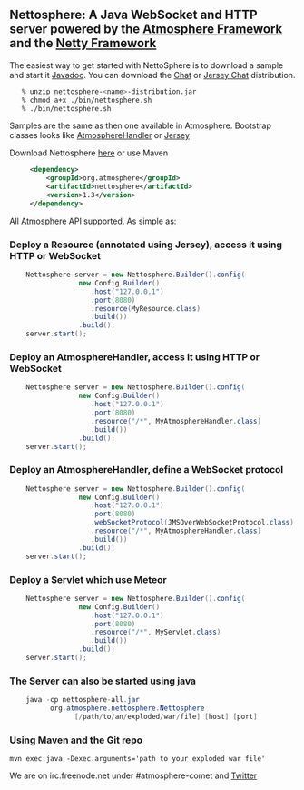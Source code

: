 ## Nettosphere: A Java WebSocket and HTTP server powered by the [Atmosphere Framework](http://github.com/Atmosphere/atmosphere) and the [Netty Framework](http://netty.io/)

The easiest way to get started with NettoSphere is to download a sample and start it [Javadoc](http://atmosphere.github.com/nettosphere/apidocs/). You can download the [Chat](https://oss.sonatype.org/content/repositories/snapshots/org/atmosphere/nettosphere/samples/nettosphere-chat/1.3-SNAPSHOT/) or [Jersey Chat](https://oss.sonatype.org/content/repositories/snapshots/org/atmosphere/nettosphere/samples/nettosphere-jersey-chat/1.3-SNAPSHOT/) distribution.

```bash
   % unzip nettosphere-<name>-distribution.jar
   % chmod a+x ./bin/nettosphere.sh
   % ./bin/nettosphere.sh
```

Samples are the same as then one available in Atmosphere. Bootstrap classes looks like [AtmosphereHandler](https://github.com/Atmosphere/nettosphere/blob/master/samples/chat/src/main/java/org/nettosphere/samples/chat/NettosphereChat.java#L27) or [Jersey](https://github.com/Atmosphere/nettosphere/blob/master/samples/jersey-chat/src/main/java/org/nettosphere/samples/chat/NettosphereJerseyChat.java#L31)

Download Nettosphere [here](https://oss.sonatype.org/content/repositories/snapshots/org/atmosphere/nettosphere/1.0.0-SNAPSHOT/) or use Maven

```xml
     <dependency>
         <groupId>org.atmosphere</groupId>
         <artifactId>nettosphere</artifactId>
         <version>1.3</version>
     </dependency>
```

All [Atmosphere](http://jfarcand.wordpress.com/2011/11/07/hitchiker-guide-to-the-atmosphere-framework-using-websocket-long-polling-and-http-streaming/) API supported. As simple as:

### Deploy a Resource (annotated using Jersey), access it using HTTP or WebSocket
```java
    Nettosphere server = new Nettosphere.Builder().config(
                 new Config.Builder()
                    .host("127.0.0.1")
                    .port(8080)
                    .resource(MyResource.class)
                    .build())
                 .build();
    server.start();
```

### Deploy an AtmosphereHandler, access it using HTTP or WebSocket
```java
    Nettosphere server = new Nettosphere.Builder().config(
                 new Config.Builder()
                    .host("127.0.0.1")
                    .port(8080)
                    .resource("/*", MyAtmosphereHandler.class)
                    .build())
                 .build();
    server.start();
```

### Deploy an AtmosphereHandler, define a WebSocket protocol
```java
    Nettosphere server = new Nettosphere.Builder().config(
                 new Config.Builder()
                    .host("127.0.0.1")
                    .port(8080)
                    .webSocketProtocol(JMSOverWebSocketProtocol.class)
                    .resource("/*", MyAtmosphereHandler.class)
                    .build())
                 .build();
    server.start();
```
### Deploy a Servlet which use Meteor
```java
    Nettosphere server = new Nettosphere.Builder().config(
                 new Config.Builder()
                    .host("127.0.0.1")
                    .port(8080)
                    .resource("/*", MyServlet.class)
                    .build())
                 .build();
    server.start();
```
### The Server can also be started using java

```java
    java -cp nettosphere-all.jar
          org.atmosphere.nettosphere.Nettosphere
                [/path/to/an/exploded/war/file] [host] [port]
```
### Using Maven and the Git repo

    mvn exec:java -Dexec.arguments='path to your exploded war file'

We are on irc.freenode.net under #atmosphere-comet and [Twitter](http://twitter.com/jfarcand)
